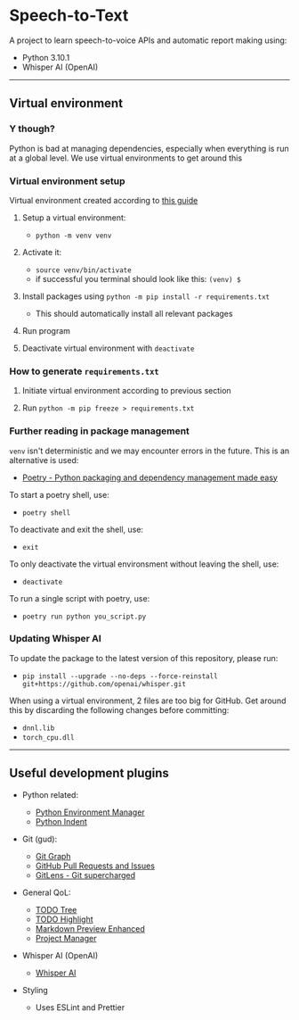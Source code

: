 # Speech-to-Text

A project to learn speech-to-voice APIs and automatic report making using:
- Python 3.10.1
- Whisper AI (OpenAI)

---

## Virtual environment

### Y though?

Python is bad at managing dependencies, especially when everything is run at a global level. We use virtual environments to get around this

### Virtual environment setup

Virtual environment created according to [this guide](https://realpython.com/python-virtual-environments-a-primer/)

1. Setup a virtual environment:
    - `python -m venv venv`
2. Activate it:
    - `source venv/bin/activate`
    - if successful you terminal should look like this: `(venv) $`

3. Install packages using `python -m pip install -r requirements.txt`
    - This should automatically install all relevant packages

4. Run program

5. Deactivate virtual environment with `deactivate`


### How to generate `requirements.txt`

1. Initiate virtual environment according to previous section 

2. Run `python -m pip freeze > requirements.txt`

### Further reading in package management

`venv` isn't deterministic and we may encounter errors in the future. This is an alternative is used:

- [Poetry - Python packaging and dependency management made easy](https://python-poetry.org/)

To start a poetry shell, use:

- `poetry shell`

To deactivate and exit the shell, use:

- `exit`

To only deactivate the virtual environsment without leaving the shell, use:

- `deactivate`

To run a single script with poetry, use:

- `poetry run python you_script.py`


### Updating Whisper AI

To update the package to the latest version of this repository, please run:

- `pip install --upgrade --no-deps --force-reinstall git+https://github.com/openai/whisper.git`

When using a virtual environment, 2 files are too big for GitHub. Get around this by discarding the following changes before committing:

- `dnnl.lib`
- `torch_cpu.dll`

---

## Useful development plugins

- Python related:
    - [Python Environment Manager](https://marketplace.visualstudio.com/items?itemName=donjayamanne.python-environment-manager)
    - [Python Indent](https://marketplace.visualstudio.com/items?itemName=KevinRose.vsc-python-indent)
- Git (gud):
    - [Git Graph](https://marketplace.visualstudio.com/items?itemName=mhutchie.git-graph)
    - [GitHub Pull Requests and Issues](https://marketplace.visualstudio.com/items?itemName=GitHub.vscode-pull-request-github)
    - [GitLens - Git supercharged](https://marketplace.visualstudio.com/items?itemName=eamodio.gitlens)
- General QoL:
    - [TODO Tree](https://marketplace.visualstudio.com/items?itemName=Gruntfuggly.todo-tree)
    - [TODO Highlight](https://marketplace.visualstudio.com/items?itemName=wayou.vscode-todo-highlight)
    - [Markdown Preview Enhanced](https://marketplace.visualstudio.com/items?itemName=shd101wyy.markdown-preview-enhanced)
    - [Project Manager](https://marketplace.visualstudio.com/items?itemName=alefragnani.project-manager)
- Whisper AI (OpenAI)
    - [Whisper AI](https://pypi.org/project/openai-whisper/)

- Styling
    - Uses ESLint and Prettier